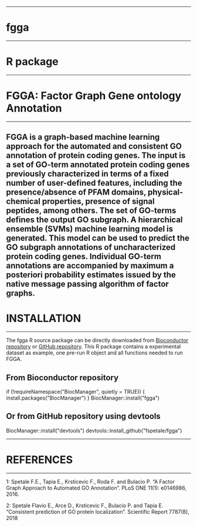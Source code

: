 ----------
# fgga
----------
# R package
----------
# FGGA: Factor Graph Gene ontology Annotation
---------
FGGA is a graph-based machine learning approach for the automated and consistent GO annotation of protein coding genes. 
The input is a set of GO-term annotated protein coding genes previously characterized in terms of a fixed number of user-defined features, including the presence/absence of PFAM domains, physical-chemical properties, presence of signal peptides, among others. 
The set of GO-terms defines the output GO subgraph. A hierarchical ensemble (SVMs) machine learning model is generated. This model can be used to predict the GO subgraph annotations of uncharacterized protein coding genes. 
Individual GO-term annotations are accompanied by maximum a posteriori probability estimates issued by the native message passing algorithm of factor graphs.
--------------
# INSTALLATION
-------------
The fgga R source package can be directly downloaded from [Bioconductor repository](https://bioconductor.org/) or [GitHub repository](https://github.com/fspetale/fgga). 
This R package contains a experimental dataset as example, one pre-run R object and all functions needed to run FGGA.

## From Bioconductor repository
if (!requireNamespace("BiocManager", quietly = TRUE)) {
      install.packages("BiocManager")
  }
BiocManager::install("fgga")

## Or from GitHub repository using devtools
BiocManager::install("devtools")
devtools::install_github("fspetale/fgga")

----------
# REFERENCES
----------
1: Spetale F.E., Tapia E., Krsticevic F., Roda F. and Bulacio P. “A Factor Graph Approach to Automated GO Annotation”. PLoS ONE 11(1): e0146986, 2016.

2: Spetale Flavio E., Arce D., Krsticevic F., Bulacio P. and Tapia E. “Consistent prediction of GO protein localization”. Scientific Report 7787(8), 2018
